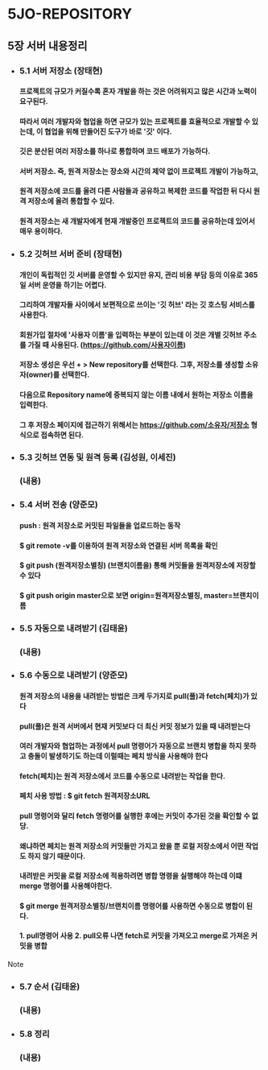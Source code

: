 # 5JO-REPOSITORY

## 5장 서버 내용정리
* ### 5.1 서버 저장소 (장태현)
  #### 프로젝트의 규모가 커질수록 혼자 개발을 하는 것은 어려워지고 많은 시간과 노력이 요구된다.
  #### 따라서 여러 개발자와 협업을 하면 규모가 있는 프로젝트를 효율적으로 개발할 수 있는데, 이 협업을 위해 만들어진 도구가 바로 '깃' 이다.
  #### 깃은 분산된 여러 저장소를 하나로 통합하며 코드 배포가 가능하다.
  #### 서버 저장소. 즉, 원격 저장소는 장소와 시간의 제약 없이 프로젝트 개발이 가능하고,
  #### 원격 저장소에 코드를 올려 다른 사람들과 공유하고 복제한 코드를 작업한 뒤 다시 원격 저장소에 올려 통합할 수 있다.
  #### 원격 저장소는 새 개발자에게 현재 개발중인 프로젝트의 코드를 공유하는데 있어서 매우 용이하다.
  
* ### 5.2 깃허브 서버 준비 (장태현)
  #### 개인이 독립적인 깃 서버를 운영할 수 있지만 유지, 관리 비용 부담 등의 이유로 365일 서버 운영을 하기는 어렵다.
  #### 그리하여 개발자들 사이에서 보편적으로 쓰이는 '깃 허브' 라는 깃 호스팅 서비스를 사용한다.
  #### 회원가입 절차에 '사용자 이름'을 입력하는 부분이 있는데 이 것은 개별 깃허브 주소를 가질 때 사용된다. (https://github.com/사용자이름)
  #### 저장소 생성은 우선 + > New repository를 선택한다. 그후, 저장소를 생성할 소유자(owner)를 선택한다.
  #### 다음으로 Repository name에 중복되지 않는 이름 내에서 원하는 저장소 이름을 입력한다.
  #### 그 후 저장소 페이지에 접근하기 위해서는 https://github.com/소유자/저장소 형식으로 접속하면 된다.
  
* ### 5.3 깃허브 연동 및 원격 등록 (김성원, 이세진)
  ### (내용)
  
* ### 5.4 서버 전송 (양준모)
  #### push : 원격 저장소로 커밋된 파일들을 업로드하는 동작
  #### $ git remote -v를 이용하여 원격 저장소와 연결된 서버 목록을 확인
  #### $ git push (원격저장소별칭) (브랜치이름을) 통해 커밋들을 원격저장소에 저장할 수 있다
  #### $ git push origin master으로 보면 origin=원격저장소별칭, master=브랜치이름
  
* ### 5.5 자동으로 내려받기 (김태윤)
  ### (내용)
   
* ### 5.6 수동으로 내려받기 (양준모)
  #### 원격 저장소의 내용을 내려받는 방법은 크케 두가지로 pull(풀)과 fetch(페치)가 있다
  #### pull(풀)은 원격 서버에서 현재 커밋보다 더 최신 커밋 정보가 있을 때 내려받는다
  
  #### 여러 개발자와 협업하는 과정에서 pull 명령어가 자동으로 브랜치 병합을 하지 못하고 충돌이 발생하기도 하는데 이럴때는 페치 방식을 사용해야 한다
  #### fetch(페치)는 원격 저장소에서 코드를 수동으로 내려받는 작업을 한다.
  #### 페치 사용 방법 : $ git fetch 원격저장소URL
  #### pull 명령어와 달리 fetch 명령어를 실행한 후에는 커밋이 추가된 것을 확인할 수 없당. 
  #### 왜냐하면 페치는 원격 저장소의 커밋들만 가지고 왔을 뿐 로컬 저장소에서 어떤 작업도 하지 않기 때문이다.
  #### 내려받은 커밋을 로컬 저장소에 적용하려면 병합 명령을 실행해야 하는데 이떄 merge 명령어를 사용해야한다.
  #### $ git merge 원격저장소별칭/브랜치이름 명령어를 사용하면 수동으로 병합이 된다.
  #### 1. pull명령어 사용 2. pull오류 나면 fetch로 커밋을 가져오고 merge로 가져온 커밋을 병합

Note
   
* ### 5.7 순서 (김태윤)
  ### (내용)
   
* ### 5.8 정리
  ### (내용)
